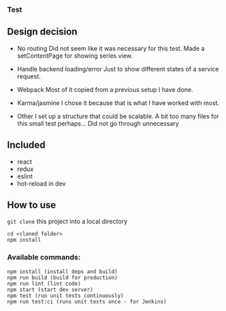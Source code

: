 ### Test

## Design decision
* No routing
Did not seem like it was necessary for this test. Made a setContentPage for showing series view.

* Handle backend loading/error
Just to show different states of a service request.

* Webpack
Most of it copied from a previous setup I have done.

* Karma/jasmine
I chose it because that is what I have worked with most.

* Other
I set up a structure that could be scalable. A bit too many files for this small test perhaps...
Did not go through unnecessary  

## Included
* react
* redux
* eslint
* hot-reload in dev

## How to use
```git clone``` this project into a local directory

```
cd <cloned folder>
npm install
```

### Available commands:
```
npm install (install deps and build)
npm run build (build for production)
npm run lint (lint code)
npm start (start dev server)
npm test (run unit tests continuously)
npm run test:ci (runs unit tests once - for Jenkins)
```
